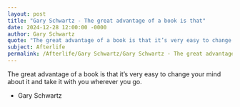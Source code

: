 ```yaml
---
layout: post
title: "Gary Schwartz - The great advantage of a book is that"
date: 2024-12-28 12:00:00 -0000
author: Gary Schwartz
quote: "The great advantage of a book is that it’s very easy to change your mind about it and take it with you wherever you go."
subject: Afterlife
permalink: /Afterlife/Gary Schwartz/Gary Schwartz - The great advantage of a book is that
---
```


The great advantage of a book is that it’s very easy to change your mind about it and take it with you wherever you go.

- Gary Schwartz
